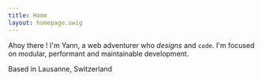 ```yaml
---
title: Home
layout: homepage.swig
---
```

Ahoy there ! I'm Yann, a web adventurer who *designs* and `code`. I'm focused on modular, performant and maintainable development.

<i class="icon icon-igloo"></i> Based in Lausanne, Switzerland
